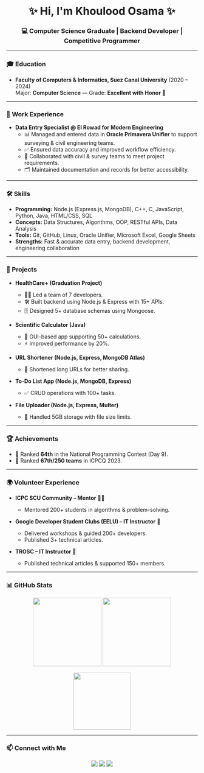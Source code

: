 <h1 align="center">✨ Hi, I'm Khoulood Osama ✨</h1>
<h3 align="center">💻 Computer Science Graduate | Backend Developer | Competitive Programmer</h3>

---

### 🎓 Education
- **Faculty of Computers & Informatics, Suez Canal University** (2020 – 2024)  
  Major: **Computer Science** — Grade: **Excellent with Honor** 🏅  

---

### 💼 Work Experience
- **Data Entry Specialist @ El Rowad for Modern Engineering**  
  - 📊 Managed and entered data in **Oracle Primavera Unifier** to support surveying & civil engineering teams.  
  - ✅ Ensured data accuracy and improved workflow efficiency.  
  - 🤝 Collaborated with civil & survey teams to meet project requirements.  
  - 🗂️ Maintained documentation and records for better accessibility.  

---

### 🛠️ Skills
- **Programming:** Node.js (Express.js, MongoDB), C++, C, JavaScript, Python, Java, HTML/CSS, SQL  
- **Concepts:** Data Structures, Algorithms, OOP, RESTful APIs, Data Analysis  
- **Tools:** Git, GitHub, Linux, Oracle Unifier, Microsoft Excel, Google Sheets  
- **Strengths:** Fast & accurate data entry, backend development, engineering collaboration  

---

### 🚀 Projects
- **HealthCare+ (Graduation Project)**  
  - 👩‍💻 Led a team of 7 developers.  
  - 🛠️ Built backend using Node.js & Express with 15+ APIs.  
  - 🗄️ Designed 5+ database schemas using Mongoose.  

- **Scientific Calculator (Java)**  
  - 🔢 GUI-based app supporting 50+ calculations.  
  - ⚡ Improved performance by 20%.  

- **URL Shortener (Node.js, Express, MongoDB Atlas)**  
  - 🔗 Shortened long URLs for better sharing.  

- **To-Do List App (Node.js, MongoDB, Express)**  
  - ✅ CRUD operations with 100+ tasks.  

- **File Uploader (Node.js, Express, Multer)**  
  - 📂 Handled 5GB storage with file size limits.  

---

### 🏆 Achievements
- 🥇 Ranked **64th** in the National Programming Contest (Day 9).  
- 🥈 Ranked **67th/250 teams** in ICPCQ 2023.  

---

### 🌍 Volunteer Experience
- **ICPC SCU Community – Mentor** 👩‍🏫  
  - Mentored 200+ students in algorithms & problem-solving.  

- **Google Developer Student Clubs (EELU) – IT Instructor** 🚀  
  - Delivered workshops & guided 200+ developers.  
  - Published 3+ technical articles.  

- **TROSC – IT Instructor** 📘  
  - Published technical articles & supported 150+ members.  

---

### 📊 GitHub Stats
<p align="center">
  <img src="https://github-readme-stats.vercel.app/api?username=KhouloodOsama&show_icons=true&theme=radical" height="180"/>
  <img src="https://github-readme-streak-stats.herokuapp.com/?user=KhouloodOsama&theme=radical" height="180"/>
</p>

<p align="center">
  <img src="https://github-readme-stats.vercel.app/api/top-langs?username=KhouloodOsama&show_icons=true&locale=en&layout=compact&theme=radical" height="150"/>
</p>

---

### 📫 Connect with Me  
<p align="center">
  <a href="mailto:khoulodosama265@gmail.com"><img src="https://img.shields.io/badge/Email-D14836?style=for-the-badge&logo=gmail&logoColor=white"/></a>
  <a href="http://linkedin.com/in/kholoudOsama"><img src="https://img.shields.io/badge/LinkedIn-0077B5?style=for-the-badge&logo=linkedin&logoColor=white"/></a>
  <a href="https://github.com/KhouloodOsama"><img src="https://img.shields.io/badge/GitHub-000?style=for-the-badge&logo=github&logoColor=white"/></a>
</p>
